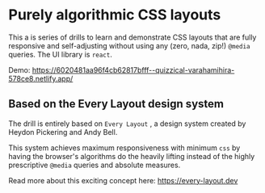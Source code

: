 # Purely algorithmic CSS layouts

This a is series of drills to learn and demonstrate CSS layouts that are fully responsive and self-adjusting without using any (zero, nada, zip!) `@media` queries. The UI library is `react`.

Demo: https://6020481aa96f4cb62817bfff--quizzical-varahamihira-578ce8.netlify.app/

## Based on the Every Layout design system

The drill is entirely based on `Every Layout` , a design system created by Heydon Pickering and Andy Bell.

This system achieves maximum responsiveness with minimum `css` by having the browser's algorithms do the heavily lifting instead of the highly prescriptive `@media` queries and absolute measures.

Read more about this exciting concept here:
https://every-layout.dev
